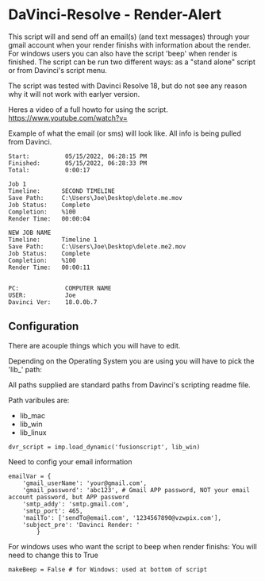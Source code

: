 # DaVinci-Resolve - Render-Alert
This script will and send off an email(s) (and text messages) through your gmail account when your render finishs with information about the render. For windows users you can also have the script 'beep' when render is finished. The script can be run two different ways: as a "stand alone" script or from Davinci's script menu.

The script was tested with Davinci Resolve 18, but do not see any reason why it will not work with earlyer version.

Heres a video of a full howto for using the script.
https://www.youtube.com/watch?v=



Example of what the email (or sms) will look like. All info is being pulled from Davinci.
```
Start:          05/15/2022, 06:28:15 PM
Finished:       05/15/2022, 06:28:33 PM
Total:          0:00:17

Job 1
Timeline:      SECOND TIMELINE
Save Path:     C:\Users\Joe\Desktop\delete.me.mov
Job Status:    Complete
Completion:    %100
Render Time:   00:00:04

NEW JOB NAME
Timeline:      Timeline 1
Save Path:     C:\Users\Joe\Desktop\delete.me2.mov
Job Status:    Complete
Completion:    %100
Render Time:   00:00:11


PC:             COMPUTER NAME
USER:           Joe
Davinci Ver:    18.0.0b.7
```

## Configuration
There are acouple things which you will have to edit.

Depending on the Operating System you are using you will have to pick the 'lib_' path:

All paths supplied are standard paths from Davinci's scripting readme file.

Path varibules are:
* lib_mac
* lib_win
* lib_linux

```
dvr_script = imp.load_dynamic('fusionscript', lib_win)
```




Need to config your email information
```
emailVar = {
    'gmail_userName': 'your@gmail.com',
    'gmail_password': 'abc123', # Gmail APP password, NOT your email account password, but APP password
    'smtp_addy': 'smtp.gmail.com',
    'smtp_port': 465,
    'mailTo': ['sendTo@email.com', '1234567890@vzwpix.com'],
    'subject_pre': 'Davinci Render: '
        }

```



For windows uses who want the script to beep when render finishs:
You will need to change this to True
```
makeBeep = False # for Windows: used at bottom of script
```

